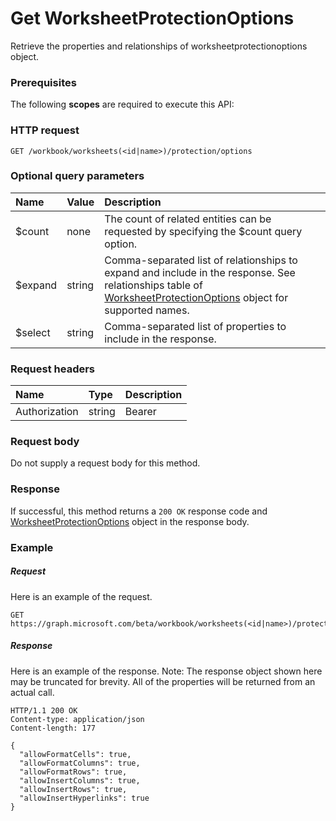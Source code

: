 # Get WorksheetProtectionOptions

Retrieve the properties and relationships of worksheetprotectionoptions object.
### Prerequisites
The following **scopes** are required to execute this API: 
### HTTP request
<!-- { "blockType": "ignored" } -->
```http
GET /workbook/worksheets(<id|name>)/protection/options
```
### Optional query parameters
|Name|Value|Description|
|:---------------|:--------|:-------|
|$count|none|The count of related entities can be requested by specifying the $count query option.|
|$expand|string|Comma-separated list of relationships to expand and include in the response. See relationships table of [WorksheetProtectionOptions](../resources/worksheetprotectionoptions.md) object for supported names. |
|$select|string|Comma-separated list of properties to include in the response.|

### Request headers
| Name       | Type | Description|
|:-----------|:------|:----------|
| Authorization  | string  | Bearer <code>|

### Request body
Do not supply a request body for this method.
### Response
If successful, this method returns a `200 OK` response code and [WorksheetProtectionOptions](../resources/worksheetprotectionoptions.md) object in the response body.
### Example
##### Request
Here is an example of the request.
<!-- {
  "blockType": "request",
  "name": "get_worksheetprotectionoptions"
}-->
```http
GET https://graph.microsoft.com/beta/workbook/worksheets(<id|name>)/protection/options
```
##### Response
Here is an example of the response. Note: The response object shown here may be truncated for brevity. All of the properties will be returned from an actual call.
<!-- {
  "blockType": "response",
  "truncated": true,
  "@odata.type": "microsoft.graph.worksheetprotectionoptions"
} -->
```http
HTTP/1.1 200 OK
Content-type: application/json
Content-length: 177

{
  "allowFormatCells": true,
  "allowFormatColumns": true,
  "allowFormatRows": true,
  "allowInsertColumns": true,
  "allowInsertRows": true,
  "allowInsertHyperlinks": true
}
```

<!-- uuid: 8fcb5dbc-d5aa-4681-8e31-b001d5168d79
2015-10-25 14:57:30 UTC -->
<!-- {
  "type": "#page.annotation",
  "description": "Get WorksheetProtectionOptions",
  "keywords": "",
  "section": "documentation",
  "tocPath": ""
}-->